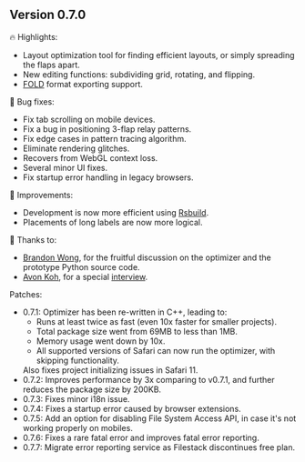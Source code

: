 
## Version 0.7.0

🔥 Highlights:
- Layout optimization tool for finding efficient layouts, or simply spreading the flaps apart.
- New editing functions: subdividing grid, rotating, and flipping.
- [FOLD](https://github.com/edemaine/fold) format exporting support.

🐛 Bug fixes:
- Fix tab scrolling on mobile devices.
- Fix a bug in positioning 3-flap relay patterns.
- Fix edge cases in pattern tracing algorithm.
- Eliminate rendering glitches.
- Recovers from WebGL context loss.
- Several minor UI fixes.
- Fix startup error handling in legacy browsers.

💪 Improvements:
- Development is now more efficient using [Rsbuild](https://rsbuild.dev/).
- Placements of long labels are now more logical.

🙏 Thanks to:
- [Brandon Wong](https://web.mit.edu/wongb/www/origami/), for the fruitful discussion on the optimizer and the prototype Python source code.<!-- and the companion tutorial video for the optimizer. -->
- [Avon Koh](https://www.youtube.com/@origameow), for a special [interview](https://youtu.be/-1usLhc3RNw).

Patches:
- 0.7.1: Optimizer has been re-written in C++, leading to:<ul>
  <li>Runs at least twice as fast (even 10x faster for smaller projects).</li>
  <li>Total package size went from 69MB to less than 1MB.</li>
  <li>Memory usage went down by 10x.</li>
  <li>All supported versions of Safari can now run the optimizer, with skipping functionality.</li>
  </ul>Also fixes project initializing issues in Safari 11.
- 0.7.2: Improves performance by 3x comparing to v0.7.1, and further reduces the package size by 200KB.
- 0.7.3: Fixes minor i18n issue.
- 0.7.4: Fixes a startup error caused by browser extensions.
- 0.7.5: Add an option for disabling File System Access API, in case it's not working properly on mobiles.
- 0.7.6: Fixes a rare fatal error and improves fatal error reporting.
- 0.7.7: Migrate error reporting service as Filestack discontinues free plan.
